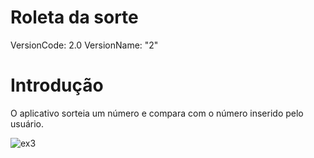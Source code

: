 # Roleta da sorte

VersionCode: 2.0
VersionName: "2"

# Introdução

O aplicativo sorteia um número e compara com o número inserido pelo usuário.

![ex3](https://user-images.githubusercontent.com/17274257/183255414-f3d62e27-d42e-4152-bc7a-13ac0bf44071.png)
